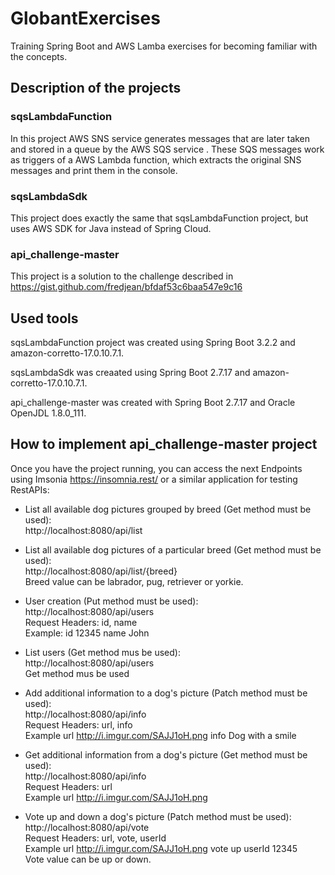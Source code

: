 # GlobantExercises
Training Spring Boot and AWS Lamba exercises for becoming familiar with the concepts.

## Description of the projects

### sqsLambdaFunction
In this project AWS SNS service generates messages that are later taken and stored in a queue by the AWS SQS service . These SQS messages work as triggers of a AWS Lambda function, which extracts the original SNS messages and print them in the console.

### sqsLambdaSdk
This project does exactly the same that sqsLambdaFunction project, but uses AWS SDK for Java instead of Spring Cloud.

### api_challenge-master
This project is a solution to the challenge described in https://gist.github.com/fredjean/bfdaf53c6baa547e9c16

## Used tools
sqsLambdaFunction project was created using Spring Boot 3.2.2 and amazon-corretto-17.0.10.7.1.

sqsLambdaSdk was creaated using Spring Boot 2.7.17 and amazon-corretto-17.0.10.7.1. 

api_challenge-master was created with Spring Boot 2.7.17 and Oracle OpenJDL 1.8.0_111.

## How to implement api_challenge-master project
Once you have the project running, you can access the next Endpoints using Imsonia https://insomnia.rest/ or a similar application for testing RestAPIs:

- List all available dog pictures grouped by breed (Get method must be used):  
  http://localhost:8080/api/list  
 
- List all available dog pictures of a particular breed (Get method must be used):  
  http://localhost:8080/api/list/{breed}  
  Breed value can be labrador, pug, retriever or yorkie.  
 
- User creation (Put method must be used):  
  http://localhost:8080/api/users  
  Request Headers: id, name  
  Example: id  12345  name John

- List users (Get method mus be used):  
  http://localhost:8080/api/users  
  Get method mus be used
  
- Add additional information to a dog's picture (Patch method must be used):  
  http://localhost:8080/api/info  
  Request Headers: url, info  
  Example url http://i.imgur.com/SAJJ1oH.png info Dog with a smile

- Get additional information from a dog's picture (Get method must be used):  
  http://localhost:8080/api/info  
  Request Headers: url  
  Example url http://i.imgur.com/SAJJ1oH.png

- Vote up and down a dog's picture (Patch method must be used):  
  http://localhost:8080/api/vote  
  Request Headers: url, vote, userId  
  Example url http://i.imgur.com/SAJJ1oH.png vote up userId 12345  
  Vote value can be up or down. 
